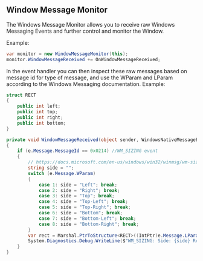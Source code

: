 ## Window Message Monitor

The Windows Message Monitor allows you to receive raw Windows Messaging Events and further control and monitor the Window.

Example:
```cs 
var monitor = new WindowMessageMonitor(this);
monitor.WindowMessageReceived += OnWindowMessageReceived;
```

In the event handler you can then inspect these raw messages based on message id for type of message, and use the WParam and LParam according to the Windows Messaging documentation.
Example:

```cs
struct RECT
{
    public int left;
    public int top;
    public int right;
    public int bottom;
}

private void WindowMessageReceived(object sender, WindowsNativeMessageEventArgs e)
{
    if (e.Message.MessageId == 0x0214) //WM_SIZING event
    {
        // https://docs.microsoft.com/en-us/windows/win32/winmsg/wm-sizing
        string side = "";
        switch (e.Message.WParam)
        {
            case 1: side = "Left"; break;
            case 2: side = "Right"; break;
            case 3: side = "Top"; break;
            case 4: side = "Top-Left"; break;
            case 5: side = "Top-Right"; break;
            case 6: side = "Bottom"; break;
            case 7: side = "Bottom-Left"; break;
            case 8: side = "Bottom-Right"; break;
        }
        var rect = Marshal.PtrToStructure<RECT>((IntPtr)e.Message.LParam);
        System.Diagnostics.Debug.WriteLine($"WM_SIZING: Side: {side} Rect: {rect.left},{rect.top},{rect.right},{rect.bottom}");
    }
}
```